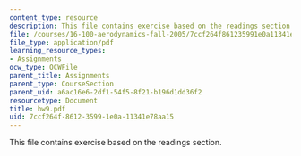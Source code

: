 ```yaml
---
content_type: resource
description: This file contains exercise based on the readings section.
file: /courses/16-100-aerodynamics-fall-2005/7ccf264f861235991e0a11341e78aa15_hw9.pdf
file_type: application/pdf
learning_resource_types:
- Assignments
ocw_type: OCWFile
parent_title: Assignments
parent_type: CourseSection
parent_uid: a6ac16e6-2df1-54f5-8f21-b196d1dd36f2
resourcetype: Document
title: hw9.pdf
uid: 7ccf264f-8612-3599-1e0a-11341e78aa15
---
```

This file contains exercise based on the readings section.

